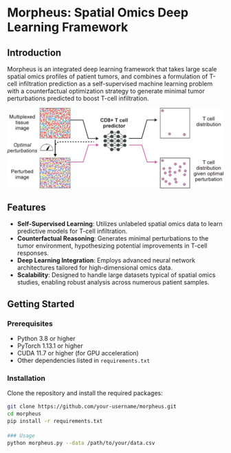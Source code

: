 
# Morpheus: Spatial Omics Deep Learning Framework

## Introduction
Morpheus is an integrated deep learning framework that takes large scale spatial omics profiles of patient tumors, and combines a formulation of T-cell infiltration prediction as a self-supervised machine learning problem with a counterfactual optimization strategy to generate minimal tumor perturbations predicted to boost T-cell infiltration.

![Graphical summary of the Morpheus framework](assets/summary_fig.png)

## Features
- **Self-Supervised Learning**: Utilizes unlabeled spatial omics data to learn predictive models for T-cell infiltration.
- **Counterfactual Reasoning**: Generates minimal perturbations to the tumor environment, hypothesizing potential improvements in T-cell responses.
- **Deep Learning Integration**: Employs advanced neural network architectures tailored for high-dimensional omics data.
- **Scalability**: Designed to handle large datasets typical of spatial omics studies, enabling robust analysis across numerous patient samples.

## Getting Started

### Prerequisites
- Python 3.8 or higher
- PyTorch 1.13.1 or higher
- CUDA 11.7 or higher (for GPU acceleration)
- Other dependencies listed in `requirements.txt`

### Installation
Clone the repository and install the required packages:
```bash
git clone https://github.com/your-username/morpheus.git
cd morpheus
pip install -r requirements.txt

### Usage
python morpheus.py --data /path/to/your/data.csv


